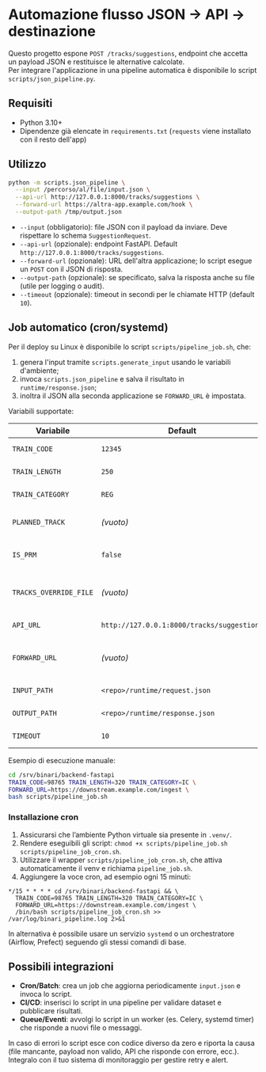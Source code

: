 # Automazione flusso JSON → API → destinazione

Questo progetto espone `POST /tracks/suggestions`, endpoint che accetta un payload JSON e restituisce le alternative calcolate.  
Per integrare l'applicazione in una pipeline automatica è disponibile lo script `scripts/json_pipeline.py`.

## Requisiti

- Python 3.10+
- Dipendenze già elencate in `requirements.txt` (`requests` viene installato con il resto dell'app)

## Utilizzo

```bash
python -m scripts.json_pipeline \
  --input /percorso/al/file/input.json \
  --api-url http://127.0.0.1:8000/tracks/suggestions \
  --forward-url https://altra-app.example.com/hook \
  --output-path /tmp/output.json
```

- `--input` (obbligatorio): file JSON con il payload da inviare. Deve rispettare lo schema `SuggestionRequest`.
- `--api-url` (opzionale): endpoint FastAPI. Default `http://127.0.0.1:8000/tracks/suggestions`.
- `--forward-url` (opzionale): URL dell'altra applicazione; lo script esegue un `POST` con il JSON di risposta.
- `--output-path` (opzionale): se specificato, salva la risposta anche su file (utile per logging o audit).
- `--timeout` (opzionale): timeout in secondi per le chiamate HTTP (default `10`).

## Job automatico (cron/systemd)

Per il deploy su Linux è disponibile lo script `scripts/pipeline_job.sh`, che:

1. genera l'input tramite `scripts.generate_input` usando le variabili d'ambiente;
2. invoca `scripts.json_pipeline` e salva il risultato in `runtime/response.json`;
3. inoltra il JSON alla seconda applicazione se `FORWARD_URL` è impostata.

Variabili supportate:

| Variabile | Default | Descrizione |
| --- | --- | --- |
| `TRAIN_CODE` | `12345` | Codice del treno. |
| `TRAIN_LENGTH` | `250` | Lunghezza in metri. |
| `TRAIN_CATEGORY` | `REG` | Categoria del treno. |
| `PLANNED_TRACK` | *(vuoto)* | Binario previsto; se vuoto viene inviato `null`. |
| `IS_PRM` | `false` | Usa `"true"` per attivare il flag PRM. |
| `TRACKS_OVERRIDE_FILE` | *(vuoto)* | Percorso dataset alternativo (opzionale). |
| `API_URL` | `http://127.0.0.1:8000/tracks/suggestions` | Endpoint FastAPI. |
| `FORWARD_URL` | *(vuoto)* | Endpoint dell’applicazione ricevente (POST). |
| `INPUT_PATH` | `<repo>/runtime/request.json` | Dove salvare l’input generato. |
| `OUTPUT_PATH` | `<repo>/runtime/response.json` | Dove salvare la risposta. |
| `TIMEOUT` | `10` | Timeout HTTP in secondi. |

Esempio di esecuzione manuale:

```bash
cd /srv/binari/backend-fastapi
TRAIN_CODE=98765 TRAIN_LENGTH=320 TRAIN_CATEGORY=IC \
FORWARD_URL=https://downstream.example.com/ingest \
bash scripts/pipeline_job.sh
```

### Installazione cron

1. Assicurarsi che l’ambiente Python virtuale sia presente in `.venv/`.
2. Rendere eseguibili gli script: `chmod +x scripts/pipeline_job.sh scripts/pipeline_job_cron.sh`.
3. Utilizzare il wrapper `scripts/pipeline_job_cron.sh`, che attiva automaticamente il venv e richiama `pipeline_job.sh`.
4. Aggiungere la voce cron, ad esempio ogni 15 minuti:

```
*/15 * * * * cd /srv/binari/backend-fastapi && \
  TRAIN_CODE=98765 TRAIN_LENGTH=320 TRAIN_CATEGORY=IC \
  FORWARD_URL=https://downstream.example.com/ingest \
  /bin/bash scripts/pipeline_job_cron.sh >> /var/log/binari_pipeline.log 2>&1
```

In alternativa è possibile usare un servizio `systemd` o un orchestratore (Airflow, Prefect) seguendo gli stessi comandi di base.

## Possibili integrazioni

- **Cron/Batch**: crea un job che aggiorna periodicamente `input.json` e invoca lo script.
- **CI/CD**: inserisci lo script in una pipeline per validare dataset e pubblicare risultati.
- **Queue/Eventi**: avvolgi lo script in un worker (es. Celery, systemd timer) che risponde a nuovi file o messaggi.

In caso di errori lo script esce con codice diverso da zero e riporta la causa (file mancante, payload non valido, API che risponde con errore, ecc.). Integralo con il tuo sistema di monitoraggio per gestire retry e alert.
